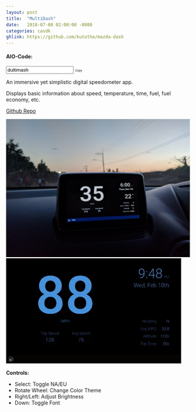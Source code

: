 ```yaml
---
layout: post
title:  "MultiDash"
date:   2018-07-08 02:00:00 -0800
categories: casdk
ghlink: https://github.com/kutothe/mazda-dash
---
```



#### AIO-Code: 

<span class="copy-msg"></span><span class="one-liner"><code><input type="text" id="mulitdashcode" value="dultimash" onclick="copyCode('#mulitdashcode')" title="Click to Copy" readonly></code></span> <span class="w3-btn" onclick="$('#mulitdashcode').click()" style="font-size:8px">Copy</span>

An immersive yet simplistic digital speedometer app. 

Displays basic information about speed, temperature, time, fuel, fuel economy, etc. 


[Github Repo]({{page.ghlink}})

![MultiDash](/images/ss-car.jpg)
![Spin the Wheel!](/images/multidash.webp)

**Controls:**

- Select: Toggle NA/EU
- Rotate Wheel: Change Color Theme
- Right/Left: Adjust Brightness
- Down: Toggle Font